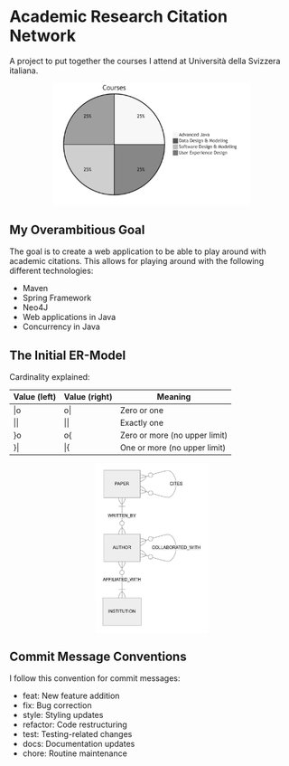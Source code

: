 # Academic Research Citation Network

A project to put together the courses I attend at Università della Svizzera italiana.

<img src="./resources/screenshots/courses.png" alt="ER-Model" width="350" style="display: block; margin-left: auto; margin-right: auto;"/>

## My Overambitious Goal

The goal is to create a web application to be able to play around with academic citations.
This allows for playing around with the following different technologies:

- Maven
- Spring Framework
- Neo4J
- Web applications in Java
- Concurrency in Java

## The Initial ER-Model

Cardinality explained:

| Value (left) | Value (right) | Meaning |
|--------------|---------------|---------|
| \|o          | o\|           | Zero or one |
| \|\|         | \|\|          | Exactly one |
| }o           | o{            | Zero or more (no upper limit) |
| }\|          | \|{           | One or more (no upper limit) |

<img src="./resources/screenshots/er-model.png" alt="ER-Model" width="200" style="display: block; margin-left: auto; margin-right: auto;"/>

## Commit Message Conventions

I follow this convention for commit messages:

- feat: New feature addition
- fix: Bug correction
- style: Styling updates
- refactor: Code restructuring
- test: Testing-related changes
- docs: Documentation updates
- chore: Routine maintenance

